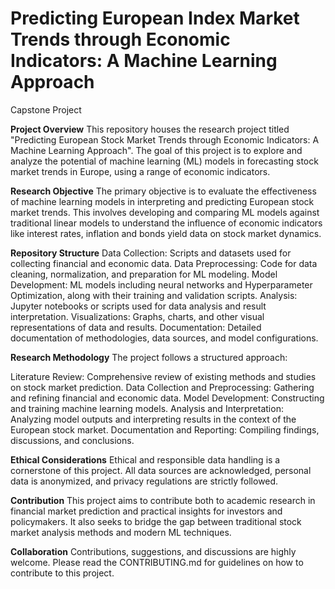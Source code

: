 # Predicting European Index Market Trends through Economic Indicators: A Machine Learning Approach
Capstone Project

**Project Overview**
This repository houses the research project titled "Predicting European Stock Market Trends through Economic Indicators: A Machine Learning Approach". The goal of this project is to explore and analyze the potential of machine learning (ML) models in forecasting stock market trends in Europe, using a range of economic indicators.

**Research Objective**
The primary objective is to evaluate the effectiveness of machine learning models in interpreting and predicting European stock market trends. This involves developing and comparing ML models against traditional linear models to understand the influence of economic indicators like interest rates, inflation and bonds yield data on stock market dynamics.

**Repository Structure**
Data Collection: Scripts and datasets used for collecting financial and economic data.
Data Preprocessing: Code for data cleaning, normalization, and preparation for ML modeling.
Model Development: ML models including neural networks and  Hyperparameter Optimization, along with their training and validation scripts.
Analysis: Jupyter notebooks or scripts used for data analysis and result interpretation.
Visualizations: Graphs, charts, and other visual representations of data and results.
Documentation: Detailed documentation of methodologies, data sources, and model configurations.

**Research Methodology**
The project follows a structured approach:

Literature Review: Comprehensive review of existing methods and studies on stock market prediction.
Data Collection and Preprocessing: Gathering and refining financial and economic data.
Model Development: Constructing and training machine learning models.
Analysis and Interpretation: Analyzing model outputs and interpreting results in the context of the European stock market.
Documentation and Reporting: Compiling findings, discussions, and conclusions.

**Ethical Considerations**
Ethical and responsible data handling is a cornerstone of this project. All data sources are acknowledged, personal data is anonymized, and privacy regulations are strictly followed.

**Contribution**
This project aims to contribute both to academic research in financial market prediction and practical insights for investors and policymakers. It also seeks to bridge the gap between traditional stock market analysis methods and modern ML techniques.

**Collaboration**
Contributions, suggestions, and discussions are highly welcome. Please read the CONTRIBUTING.md for guidelines on how to contribute to this project.
